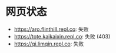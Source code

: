 # 网页状态
- https://aro.flinthill.repl.co: 失败
- https://tote.kaikaixin.repl.co: 失败 (403)
- https://qi.limqin.repl.co: 失败
